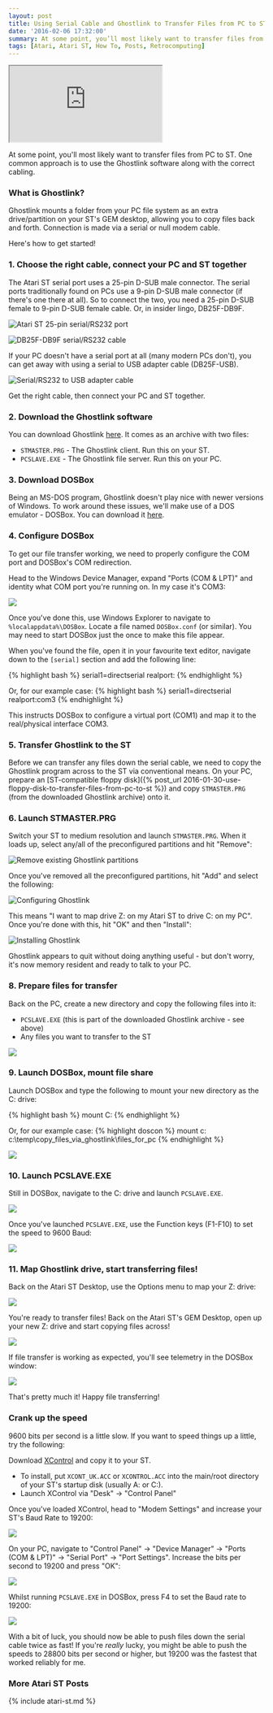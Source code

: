 ```yaml
---
layout: post
title: Using Serial Cable and Ghostlink to Transfer Files from PC to ST
date: '2016-02-06 17:32:00'
summary: At some point, you’ll most likely want to transfer files from PC to ST. One common approach is to use the Ghostlink software along with the correct cabling ...
tags: [Atari, Atari ST, How To, Posts, Retrocomputing]
---
```


<div class="youtube-container">
<iframe src="https://www.youtube.com/embed/N_l7VXHF9m0?rel=0" 
allowfullscreen class="youtube-video"></iframe>
</div> 

At some point, you'll most likely want to transfer files from PC to ST. One common approach is to use the Ghostlink software along with the correct cabling.

### What is Ghostlink?

Ghostlink mounts a folder from your PC file system as an extra drive/partition on your ST's GEM desktop, allowing you to copy files back and forth. Connection is made via a serial or null modem cable.

Here's how to get started!

### 1. Choose the right cable, connect your PC and ST together

The Atari ST serial port uses a 25-pin D-SUB male connector. The serial ports traditionally found on PCs use a 9-pin D-SUB male connector (if there's one there at all). So to connect the two, you need a 25-pin D-SUB female to 9-pin D-SUB female cable. Or, in insider lingo, DB25F-DB9F.

![](/img/posts/atari_st_rs232_serial_port_25pin_db25.jpg "Atari ST 25-pin serial/RS232 port")

![](/img/posts/atari_st_rs232_serial_cable_db25f-db9f.jpg "DB25F-DB9F serial/RS232 cable")

If your PC doesn't have a serial port at all (many modern PCs don't), you can get away with using a serial to USB adapter cable (DB25F-USB).

![](/img/posts/atari_st_rs232_serial_to_usb_adapter.jpg "Serial/RS232 to USB adapter cable")

Get the right cable, then connect your PC and ST together.

### 2. Download the Ghostlink software

You can download Ghostlink <a href="http://www.chebucto.ns.ca/Services/PDA/AtariSTMisc.shtml" target="_blank">here</a>. It comes as an archive with two files:

* <code>STMASTER.PRG</code> - The Ghostlink client. Run this on your ST.
* <code>PCSLAVE.EXE</code> - The Ghostlink file server. Run this on your PC.

### 3. Download DOSBox

Being an MS-DOS program, Ghostlink doesn't play nice with newer versions of Windows. To work around these issues, we'll make use of a DOS emulator - DOSBox. You can download it <a href="http://www.dosbox.com/download.php?main=1" target="_blank">here</a>. 

### 4. Configure DOSBox

To get our file transfer working, we need to properly configure the COM port and DOSBox's COM redirection.

Head to the Windows Device Manager, expand "Ports (COM & LPT)" and identity what COM port you're running on. In my case it's COM3:

![](/img/posts/device_manager_com_ports.png)

Once you've done this, use Windows Explorer to navigate to <code>%localappdata%\DOSBox</code>. Locate a file named <code>DOSBox.conf</code> (or similar). You may need to start DOSBox just the once to make this file appear. 

When you've found the file, open it in your favourite text editor, navigate down to the <code>[serial]</code> section and add the following line:

{% highlight bash %}
serial1=directserial realport:<MY REAL COM PORT>
{% endhighlight %}

Or, for our example case:
{% highlight bash %}
serial1=directserial realport:com3
{% endhighlight %}

This instructs DOSBox to configure a virtual port (COM1) and map it to the real/physical interface COM3.

### 5. Transfer Ghostlink to the ST

Before we can transfer any files down the serial cable, we need to copy the Ghostlink program across to the ST via conventional means. On your PC, prepare an [ST-compatible floppy disk]({% post_url 2016-01-30-use-floppy-disk-to-transfer-files-from-pc-to-st %}) and copy <code>STMASTER.PRG</code> (from the downloaded Ghostlink archive) onto it.

### 6. Launch STMASTER.PRG

Switch your ST to medium resolution and launch <code>STMASTER.PRG</code>. When it loads up, select any/all of the preconfigured partitions and hit "Remove":

![](/img/posts/configuring_ghostlink_1.png "Remove existing Ghostlink partitions")

Once you've removed all the preconfigured partitions, hit "Add" and select the following:

![](/img/posts/configuring_ghostlink_2.png "Configuring Ghostlink")

This means "I want to map drive Z: on my Atari ST to drive C: on my PC". Once you're done with this, hit "OK" and then "Install":

![](/img/posts/configuring_ghostlink_3.png "Installing Ghostlink")

Ghostlink appears to quit without doing anything useful - but don't worry, it's now memory resident and ready to talk to your PC.

### 8. Prepare files for transfer

Back on the PC, create a new directory and copy the following files into it:

* <code>PCSLAVE.EXE</code> (this is part of the downloaded Ghostlink archive - see above)
* Any files you want to transfer to the ST

![](/img/posts/files_to_copy_st.png)

### 9. Launch DOSBox, mount file share

Launch DOSBox and type the following to mount your new directory as the C: drive:

{% highlight bash %}
mount C: <PATH TO FILE SHARE DIRECTORY>
{% endhighlight %}

Or, for our example case:
{% highlight doscon %}
mount c: c:\temp\copy_files_via_ghostlink\files_for_pc
{% endhighlight %}

![](/img/posts/dosbox_mount_file_share.gif)

### 10. Launch PCSLAVE.EXE

Still in DOSBox, navigate to the C: drive and launch <code>PCSLAVE.EXE</code>.

![](/img/posts/launch_pc_slave.png)

Once you've launched <code>PCSLAVE.EXE</code>, use the Function keys (F1-F10) to set the speed to 9600 Baud: 

![](/img/posts/ghostlink_9600_baud.png)

### 11. Map Ghostlink drive, start transferring files!

Back on the Atari ST Desktop, use the Options menu to map your Z: drive:

![](/img/posts/atari_st_map_drive.gif)

You're ready to transfer files! Back on the Atari ST's GEM Desktop, open up your new Z: drive and start copying files across! 

![](/img/posts/atari_st_transfer_files.gif)

If file transfer is working as expected, you'll see telemetry in the DOSBox window:

![](/img/posts/ghostlink_pc_slave_telemetry.png)

That's pretty much it! Happy file transferring!

### Crank up the speed

9600 bits per second is a little slow. If you want to speed things up a little, try the following:

Download <a href="https://sites.google.com/site/stessential/control-panel-replacements/xcontrol" target="_blank">XControl</a> and copy it to your ST.

* To install, put <code>XCONT_UK.ACC</code> or <code>XCONTROL.ACC</code> into the main/root directory of your ST's startup disk (usually A: or C:).
* Launch XControl via "Desk" -> "Control Panel"

Once you've loaded XControl, head to "Modem Settings" and increase your ST's Baud Rate to 19200:

![](/img/posts/atari_st_xcontrol_19200_baud.png)

On your PC, navigate to "Control Panel" -> "Device Manager" -> "Ports (COM & LPT)" -> "Serial Port" -> "Port Settings". Increase the bits per second to 19200 and press "OK":

![](/img/posts/device_manager_com_port_settings.png)
 
Whilst running <code>PCSLAVE.EXE</code> in DOSBox, press F4 to set the Baud rate to 19200:
 
![](/img/posts/ghostlink_19200_baud.png)

With a bit of luck, you should now be able to push files down the serial cable twice as fast! If you're *really* lucky, you might be able to push the speeds to 28800 bits per second or higher, but 19200 was the fastest that worked reliably for me.

### More Atari ST Posts
 
{% include atari-st.md %}